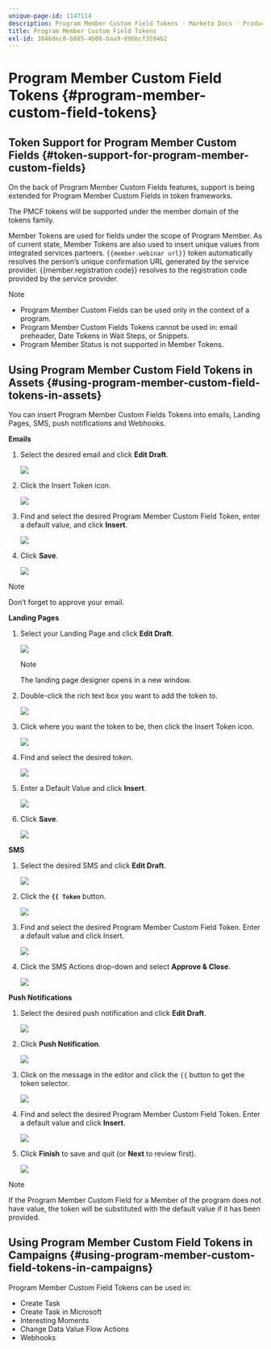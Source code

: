 ```yaml
---
unique-page-id: 1147114
description: Program Member Custom Field Tokens - Marketo Docs - Product Documentation
title: Program Member Custom Field Tokens
exl-id: 3046dec8-b885-4b08-baa9-896bcf3594b2
---
```

# Program Member Custom Field Tokens {#program-member-custom-field-tokens}

## Token Support for Program Member Custom Fields {#token-support-for-program-member-custom-fields}

On the back of Program Member Custom Fields features, support is being extended for Program Member Custom Fields in token frameworks.

The PMCF tokens will be supported under the member domain of the tokens family.

Member Tokens are used for fields under the scope of Program Member. As of current state, Member Tokens are also used to insert unique values from integrated services partners. `{{member.webinar url}}` token automatically resolves the person’s unique confirmation URL generated by the service provider. {{member.registration code}} resolves to the registration code provided by the service provider.

>[!NOTE]
>
>* Program Member Custom Fields can be used only in the context of a program.
>* Program Member Custom Fields Tokens cannot be used in: email preheader, Date Tokens in Wait Steps, or Snippets.
>* Program Member Status is not supported in Member Tokens.

## Using Program Member Custom Field Tokens in Assets {#using-program-member-custom-field-tokens-in-assets}

You can insert Program Member Custom Fields Tokens into emails, Landing Pages, SMS, push notifications and Webhooks.

**Emails**

1. Select the desired email and click **Edit Draft**.

   ![](assets/program-member-custom-field-tokens-1.png)

1. Click the Insert Token icon.

   ![](assets/program-member-custom-field-tokens-2.png)

1. Find and select the desired Program Member Custom Field Token, enter a default value, and click **Insert**.

   ![](assets/program-member-custom-field-tokens-3.png)

1. Click **Save**.

   ![](assets/program-member-custom-field-tokens-4.png)

>[!NOTE]
>
>Don’t forget to approve your email.

**Landing Pages**

1. Select your Landing Page and click **Edit Draft**.

   ![](assets/program-member-custom-field-tokens-5.png)

   >[!NOTE]
   >
   >The landing page designer opens in a new window.

1. Double-click the rich text box you want to add the token to.

   ![](assets/program-member-custom-field-tokens-6.png)

1. Click where you want the token to be, then click the Insert Token icon.

   ![](assets/program-member-custom-field-tokens-7.png)

1. Find and select the desired token.

   ![](assets/program-member-custom-field-tokens-8.png)

1. Enter a Default Value and click **Insert**.

   ![](assets/program-member-custom-field-tokens-9.png)

1. Click **Save**.

   ![](assets/program-member-custom-field-tokens-10.png)

**SMS**

1. Select the desired SMS and click **Edit Draft**.

   ![](assets/program-member-custom-field-tokens-11.png)

1. Click the **`{{ Token`** button.

   ![](assets/program-member-custom-field-tokens-12.png)

1. Find and select the desired Program Member Custom Field Token. Enter a default value and click Insert.

   ![](assets/program-member-custom-field-tokens-13.png)

1. Click the SMS Actions drop-down and select **Approve & Close**.

   ![](assets/program-member-custom-field-tokens-14.png)

**Push Notifications**

1. Select the desired push notification and click **Edit Draft**.

   ![](assets/program-member-custom-field-tokens-15.png)

1. Click **Push Notification**.

   ![](assets/program-member-custom-field-tokens-16.png)

1. Click on the message in the editor and click the `{{` button to get the token selector.

   ![](assets/program-member-custom-field-tokens-17.png)

1. Find and select the desired Program Member Custom Field Token. Enter a default value and click **Insert**.

   ![](assets/program-member-custom-field-tokens-18.png)

1. Click **Finish** to save and quit (or **Next** to review first).

   ![](assets/program-member-custom-field-tokens-19.png)

>[!NOTE]
>
>If the Program Member Custom Field for a Member of the program does not have value, the token will be substituted with the default value if it has been provided.

## Using Program Member Custom Field Tokens in Campaigns {#using-program-member-custom-field-tokens-in-campaigns}

Program Member Custom Field Tokens can be used in:

* Create Task
* Create Task in Microsoft
* Interesting Moments
* Change Data Value Flow Actions
* Webhooks
